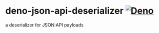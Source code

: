 # deno-json-api-deserializer [![Deno](https://github.com/AmauryD/deno-json-api-deserializer/actions/workflows/deno.yml/badge.svg)](https://github.com/AmauryD/deno-json-api-deserializer/actions/workflows/deno.yml)

a deserializer for JSON:API payloads
